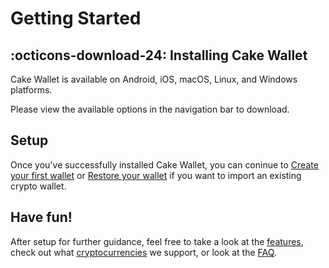 # Getting Started

## :octicons-download-24: Installing Cake Wallet

Cake Wallet is available on Android, iOS, macOS, Linux, and Windows platforms.

Please view the available options in the navigation bar to download.

## Setup

Once you've successfully installed Cake Wallet, you can coninue to [Create your first wallet](./setup/create-first-wallet.md) or [Restore your wallet](./restore/restore-wallet-from-keys-or-seed.md) if you want to import an existing crypto wallet.

## Have fun!

After setup for further guidance, feel free to take a look at the [features](../basic-features/send-funds.md), check out what [cryptocurrencies](../cryptocurrencies/monero.md) we support, or look at the [FAQ](../faq/connection-issues.md).